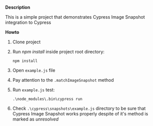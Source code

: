 **Description**

This is a simple project that demonstrates Cypress Image Snapshot integration to Cypress

**Howto**

1. Clone project
2. Run _npm install_ inside project root directory:

    `npm install`
    
3. Open `example.js` file
4. Pay attention to the `.matchImageSnapshot` method
5. Run `example.js` test:

    `.\node_modules\.bin\cypress run`
    
6. Check `.\cypress\snapshots\example.js` directory to be sure that Cypress Image Snapshot works properly despite of it's method is marked as _unresolved_